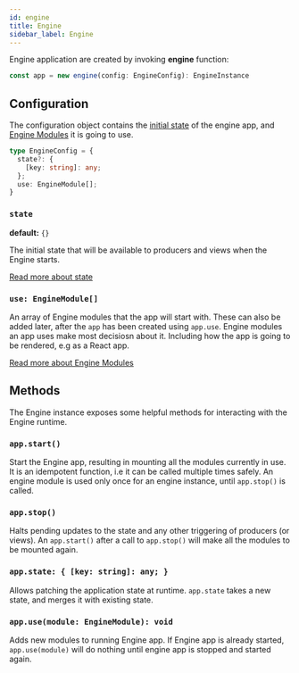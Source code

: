```yaml
---
id: engine
title: Engine
sidebar_label: Engine
---
```


Engine application are created by invoking **engine** function:

```ts
const app = new engine(config: EngineConfig): EngineInstance
```

## Configuration

The configuration object contains the [initial state](/docs/concepts/state) of
the engine app, and [Engine Modules](/docs/api/modules) it is going to use.

```ts
type EngineConfig = {
  state?: {
    [key: string]: any;
  };
  use: EngineModule[];
}
```

### `state`
**default:** `{}`

The initial state that will be available to producers and views when the Engine starts.

[Read more about state](/docs/concepts/state)

### `use: EngineModule[]`

An array of Engine modules that the app will start with. These can also be added
later, after the `app` has been created using `app.use`. Engine modules an app
uses make most decisiosn about it. Including how the app is going to be
rendered, e.g as a React app.

[Read more about Engine Modules]('/docs/api/modules')

## Methods

The Engine instance exposes some helpful methods for interacting with the Engine runtime.

### `app.start()`

Start the Engine app, resulting in mounting all the modules currently in use. It
is an idempotent function, i.e it can be called multiple times safely. An engine
module is used only once for an engine instance, until `app.stop()` is called.

### `app.stop()`

Halts pending updates to the state and any other triggering of producers (or
views). An `app.start()` after a call to `app.stop()` will make all the modules
to be mounted again.

### `app.state: { [key: string]: any; }`

Allows patching the application state at runtime. `app.state` takes a new state,
and merges it with existing state.

### `app.use(module: EngineModule): void`

Adds new modules to running Engine app. If Engine app is already started,
`app.use(module)` will do nothing until engine app is stopped and started again.
